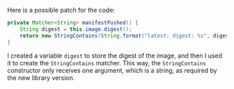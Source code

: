 Here is a possible patch for the code:

```java
private Matcher<String> manifestPushed() {
    String digest = this.image.digest();
    return new StringContains(String.format("latest: digest: %s", digest));
}
```

I created a variable `digest` to store the digest of the image, and then I used it to create the `StringContains` matcher. This way, the `StringContains` constructor only receives one argument, which is a string, as required by the new library version.